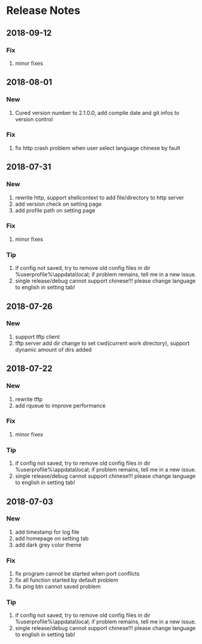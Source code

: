 # Release Notes

## 2018-09-12
### Fix
1. minor fixes

## 2018-08-01
### New
1. Cured version number to 2.1.0.0, add compile date and git infos to version control  

### Fix
1. fix http crash problem when user select language chinese by fault

## 2018-07-31
### New
1. rewrite http, support shellcontext to add file/directory to http server
2. add version check on setting page
3. add profile path on setting page

### Fix
1. minor fixes

### Tip
1. if config not saved, try to remove old config files in dir %userprofile%\appdata\local; if problem remains, tell me in a new issue.
2. single release/debug cannot support chinese!!! please change language to english in setting tab!

## 2018-07-26
### New
1. support tftp client
2. tftp server add dir change to set cwd(current work directory), support dynamic amount of dirs added

## 2018-07-22
### New
1. rewrite tftp 
2. add rqueue to improve performance

### Fix
1. minor fixes

### Tip
1. if config not saved, try to remove old config files in dir %userprofile%\appdata\local; if problem remains, tell me in a new issue.
2. single release/debug cannot support chinese!!! please change language to english in setting tab!

## 2018-07-03
### New
1. add timestamp for log file
2. add homepage on setting tab
3. add dark grey color theme

### Fix
1. fix program cannot be started when port conflicts
2. fix all function started by default problem
3. fix ping btn cannot saved problem

### Tip
1. if config not saved, try to remove old config files in dir %userprofile%\appdata\local; if problem remains, tell me in a new issue.
2. single release/debug cannot support chinese!!! please change language to english in setting tab!
